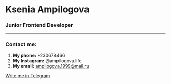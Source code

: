 # Ksenia Ampilogova
### Junior Frontend Developer
***
### Contact me:
1. **My phone:** +230678466
2. **My Instagram:** @ampilogova.life
3. **My email:** ampilogova.1999@mail.ru

[Write me in Telegram](https://t.me/ampilogova_life "Ksenia's TG channel")